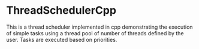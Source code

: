 # ThreadSchedulerCpp
This is a thread scheduler implemented in cpp demonstrating the execution of simple tasks using a thread pool of number of threads defined by the user. Tasks are executed based on priorities.
